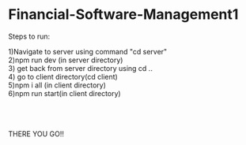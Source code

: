# Financial-Software-Management1

Steps to run:

1)Navigate to server using command "cd server"
<br/>
2)npm run dev (in server directory)
<br/> 3) get back from server directory using cd .. <br/> 4) go to client directory(cd client) <br/>
5)npm i all (in client directory) <br/>
6)npm run start(in client directory) <br/>
<br/>
<br/>
<br/>

THERE YOU GO!!

